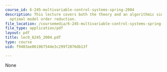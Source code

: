 ```yaml
---
course_id: 6-245-multivariable-control-systems-spring-2004
description: This lecture covers both the theory and an algorithmic side of Hankel
  optimal model order reduction.
file_location: /coursemedia/6-245-multivariable-control-systems-spring-2004/f9403ae861067544e3c299f2876db13f_lec9_6245_2004.pdf
file_type: application/pdf
layout: pdf
title: lec9_6245_2004.pdf
type: course
uid: f9403ae861067544e3c299f2876db13f

---
```

None